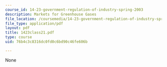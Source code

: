 ```yaml
---
course_id: 14-23-government-regulation-of-industry-spring-2003
description: Markets for Greenhouse Gases
file_location: /coursemedia/14-23-government-regulation-of-industry-spring-2003/76b4c3c8316dc0fd0c6bd90c46fe606b_1423class21.pdf
file_type: application/pdf
layout: pdf
title: 1423class21.pdf
type: course
uid: 76b4c3c8316dc0fd0c6bd90c46fe606b

---
```

None